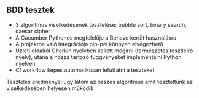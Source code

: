 ## BDD tesztek
- 3 algoritmus viselkedésének tesztelése: bubble sort, binary search, caesar cipher
- A Cucumber Pythonos megfelelője a Behave került használásra
- A projektbe való integrációja pip-pel könnyen elvégezhető
- Üzleti oldalról Gherkin nyelvben kellett megírni (természetes tesztleíró nyelv), utána a hozzá tartozó függvényeket implementálni Python nyelven
- CI workflow képes automatikusan lefuttatni a teszteket

Tesztelés eredménye: úgy látom az összes algoritmus amit teszteltünk az viselkedésében helyesen működik
